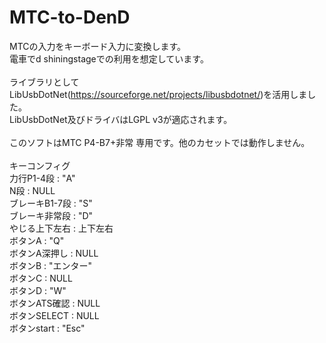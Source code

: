 # MTC-to-DenD

MTCの入力をキーボード入力に変換します。<br>
電車でd shiningstageでの利用を想定しています。
<br><br>
ライブラリとしてLibUsbDotNet(https://sourceforge.net/projects/libusbdotnet/)を活用しました。<br>
LibUsbDotNet及びドライバはLGPL v3が適応されます。
<br><br>
このソフトはMTC P4-B7+非常 専用です。他のカセットでは動作しません。
<br><br>
キーコンフィグ<br>
力行P1-4段 : "A"<br>
N段 : NULL<br>
ブレーキB1-7段 : "S"<br>
ブレーキ非常段 : "D"<br>
やじる上下左右 : 上下左右<br>
ボタンA : "Q"<br>
ボタンA深押し : NULL<br>
ボタンB : "エンター"<br>
ボタンC : NULL<br>
ボタンD : "W"<br>
ボタンATS確認 : NULL<br>
ボタンSELECT : NULL<br>
ボタンstart : "Esc"<br>
